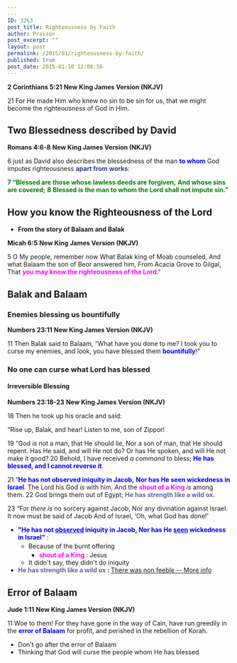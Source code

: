 ```yaml
---
---
ID: 3263
post_title: Righteousness by Faith
author: Praison
post_excerpt: ""
layout: post
permalink: /2015/01/righteousness-by-faith/
published: true
post_date: 2015-01-10 12:06:56
---
```

<strong>2 Corinthians 5:21</strong>
<strong> New King James Version (NKJV)</strong>

21 For He made Him who knew no sin to be sin for us, that we might become the righteousness of God in Him.
<h2>Two Blessedness described by David</h2>
<strong>Romans 4:6-8</strong>
<strong> New King James Version (NKJV)</strong>

6 just as David also describes the blessedness of the man <span style="color: #0000ff;"><strong>to whom</strong></span> God imputes righteousness <span style="color: #333399;"><strong>apart from works</strong></span>:

<strong><span style="color: #008000;">7 “Blessed are those whose lawless deeds are forgiven,</span></strong>
<strong><span style="color: #008000;"> And whose sins are covered;</span></strong>
<strong><span style="color: #008000;"> 8 Blessed is the man to whom the Lord shall not impute sin.”</span></strong>
<h2>How you know the Righteousness of the Lord</h2>
<ul>
	<li><strong>From the story of Balaam and Balak</strong></li>
</ul>
<strong>Micah 6:5</strong>
<strong> New King James Version (NKJV)</strong>

5 O My people, remember now
What Balak king of Moab counseled,
And what Balaam the son of Beor answered him,
From Acacia Grove to Gilgal,
That <span style="color: #ff00ff;"><strong>you may know the righteousness of the Lord</strong></span>.”
<h2>Balak and Balaam</h2>
<h3>Enemies blessing us bountifully</h3>
<strong>Numbers 23:11</strong>
<strong> New King James Version (NKJV)</strong>

11 Then Balak said to Balaam, “What have you done to me? I took you to curse my enemies, and look, you have blessed them <span style="color: #0000ff;"><strong>bountifully</strong></span>!”
<h3>No one can curse what Lord has blessed</h3>
<h4>Irreversible Blessing</h4>
<strong>Numbers 23:18-23</strong>
<strong> New King James Version (NKJV)</strong>

<span id="en-NKJV-4435" class="text Num-23-18"><span class="versenum">18 </span>Then he took up his oracle and said:</span>
<div class="poetry top-1">
<p class="line"><span class="text Num-23-18">“Rise up, Balak, and hear!</span>
<span class="text Num-23-18">Listen to me, son of Zippor!</span></p>

</div>
<div class="poetry top-1">
<p class="line"><span id="en-NKJV-4436" class="text Num-23-19"><span class="versenum">19 </span>“God <i>is</i> not a man, that He should lie,</span>
<span class="text Num-23-19">Nor a son of man, that He should repent.</span>
<span class="text Num-23-19">Has He said, and will He not do?</span>
<span class="text Num-23-19">Or has He spoken, and will He not make it good?</span>
<span id="en-NKJV-4437" class="text Num-23-20"><span class="versenum">20 </span>Behold, I have received <i>a command</i> to bless;</span>
<span class="text Num-23-20"><span style="color: #0000ff;"><strong>He has blessed, and I cannot reverse it</strong></span>.</span></p>

</div>
<div class="poetry top-1">
<p class="line"><span id="en-NKJV-4438" class="text Num-23-21"><span class="versenum">21 </span>“<span style="color: #0000ff;"><strong>He has not observed iniquity in Jacob,</strong></span></span>
<span class="text Num-23-21"><span style="color: #0000ff;"><strong>Nor has He seen wickedness in Israel</strong></span>.</span>
<span class="text Num-23-21">The <span class="small-caps">Lord</span> his God <i>is</i> with him,</span>
<span class="text Num-23-21">And the <span style="color: #ff00ff;"><strong>shout of a King</strong></span> <i>is</i> among them.</span>
<span id="en-NKJV-4439" class="text Num-23-22"><span class="versenum">22 </span>God brings them out of Egypt;</span>
<span class="text Num-23-22"><span style="color: #666699;"><strong>He has strength like a wild ox</strong></span>.</span></p>

</div>
<div class="poetry top-1">
<p class="line"><span id="en-NKJV-4440" class="text Num-23-23"><span class="versenum">23 </span>“For <i>there is</i> no sorcery against Jacob,</span>
<span class="text Num-23-23">Nor any divination against Israel.</span>
<span class="text Num-23-23">It now must be said of Jacob</span>
<span class="text Num-23-23">And of Israel, ‘Oh, what God has done!’</span></p>

<ul>
	<li class="line"><span style="color: #0000ff;"><strong>"He has not <span style="text-decoration: underline;">observed</span> iniquity in Jacob, Nor has He <span style="text-decoration: underline;">seen</span> wickedness in Israel"</strong> </span>:
<ul>
	<li class="line"><span style="line-height: 1.6471;">Because of the burnt offering</span>
<ul>
	<li class="line"><span style="color: #ff00ff;"><strong>shout of a King </strong></span>: Jesus</li>
</ul>
</li>
	<li class="line">It didn't say, they didn't do iniquity</li>
</ul>
</li>
	<li><strong><span style="color: #666699;">He has strength like a wild ox</span> : </strong><a title="The Passover Lamp" href="http://biblerevelation.org/2014/11/19/the-passover-lamp/" target="_blank" rel="noopener noreferrer">There was non feeble -- More info</a></li>
</ul>
<h2>Error of Balaam</h2>
<strong>Jude 1:11</strong>
<strong> New King James Version (NKJV)</strong>

11 Woe to them! For they have gone in the way of Cain, have run greedily in the <span style="color: #0000ff;"><strong>error of Balaam</strong></span> for profit, and perished in the rebellion of Korah.
<ul>
	<li>Don't go after the error of Balaam</li>
	<li>Thinking that God will curse the people whom He has blessed</li>
</ul>
&nbsp;

</div>